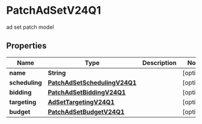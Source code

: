 

# PatchAdSetV24Q1

ad set patch model

## Properties

| Name | Type | Description | Notes |
|------------ | ------------- | ------------- | -------------|
|**name** | **String** |  |  [optional] |
|**scheduling** | [**PatchAdSetSchedulingV24Q1**](PatchAdSetSchedulingV24Q1.md) |  |  [optional] |
|**bidding** | [**PatchAdSetBiddingV24Q1**](PatchAdSetBiddingV24Q1.md) |  |  [optional] |
|**targeting** | [**AdSetTargetingV24Q1**](AdSetTargetingV24Q1.md) |  |  [optional] |
|**budget** | [**PatchAdSetBudgetV24Q1**](PatchAdSetBudgetV24Q1.md) |  |  [optional] |



